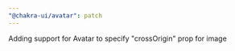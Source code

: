 ```yaml
---
"@chakra-ui/avatar": patch
---
```


Adding support for Avatar to specify "crossOrigin" prop for image
